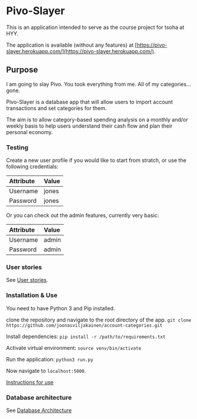 # Pivo-Slayer

This is an application intended to serve as the course project for tsoha 
at HYY.

The application is available (without any features) at [https://pivo-slayer.herokuapp.com/](https://pivo-slayer.herokuapp.com/).

## Purpose

I am going to slay Pivo. You took everything from me. All of my categories... gone.

Pivo-Slayer is a database app that will allow users to import account transactions and set categories for them.

The aim is to allow category-based spending analysis on a monthly and/or weekly basis to help users understand their cash flow and plan their personal economy.

### Testing

Create a new user profile if you would like to start from stratch, or use the following credentials:

| Attribute | Value |
|:-|:-|
| Username | jones |
| Password | jones |

Or you can check out the admin features, currently very basic:

| Attribute | Value |
|:-|:-|
| Username | admin |
| Password | admin |

### User stories

See [User stories](/documentation/stories.md).

### Installation & Use

You need to have Python 3 and Pip installed.

clone the repository and navigate to the root directory of the app.
`git clone https://github.com/joonasviljakainen/account-categories.git`

Install dependencies:
`pip install -r /path/to/requirements.txt`

Activate virtual environment:
`source venv/bin/activate`

Run the application:
`python3 run.py`

Now navigate to `localhost:5000`.

[Instructions for use](/documentation/instructions.md)

### Database architecture

See [Database Architecture](/documentation/databaseArchitecture.md)
